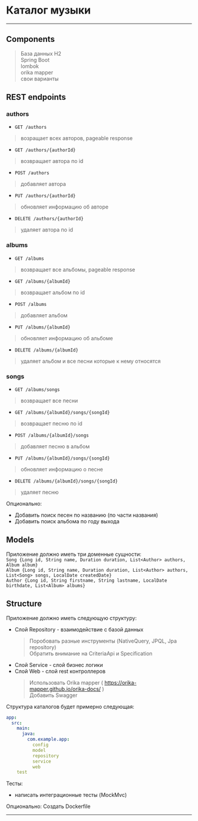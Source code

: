 
# Каталог музыки

***

## Components

>База данных H2  
>Spring Boot  
>lombok  
>orika mapper  
>свои варианты  

## REST endpoints  

### **authors**  

- `GET /authors`  
>
> возращает всех авторов, pageable response  
>
- `GET /authors/{authorId}`  
>
> возвращает автора по id  
>
- `POST /authors`  
>
> добавляет автора  
>
- `PUT /authors/{authorId}`  
>
> обновляет информацию об авторе  
>
- `DELETE /authors/{authorId}`  
>
> удаляет автора по id  

### albums  

- `GET /albums`  
>
> возвращает все альбомы, pageable response  
>
- `GET /albums/{albumId}`  
>
> возвращает альбом по id  
>
- `POST /albums`  
>
> добавляет альбом  
>
- `PUT /albums/{albumId}`  
>
> обновляет информацию об альбоме  
>
- `DELETE /albums/{albumId}`  
>
> удаляет альбом и все песни которые к нему относятся  

### songs  

- `GET /albums/songs`  
>
> возвращает все песни  
>
- `GET /albums/{albumId}/songs/{songId}`  
>
> возвращает песню по id  
>
- `POST /albums/{albumId}/songs`  
>
> добавляет песню в альбом  
>
- `PUT /albums/{albumId}/songs/{songId}`  
>
> обновляет информацию о песне  
>
- `DELETE /albums/{albumId}/songs/{songId}`  
>
> удаляет песню  

Опционально:  

- Добавить поиск песен по названию (по части названия)  
- Добавить поиск альбома по году выхода  

## Models

Приложение должно иметь три доменные сущности:  
`Song {Long id, String name, Duration duration, List<Author> authors, Album album}`  
`Album {Long id, String name, Duration duration, List<Author> authors, List<Song> songs, LocalDate createdDate}`  
`Author {Long id, String firstname, String lastname, LocalDate birthdate, List<Album> albums}`  

## Structure

Приложение должно иметь следующую структуру:  

- Слой Repository - взаимодействие с базой данных  
  >
  > Поробовать разные инструменты (NativeQuery, JPQL, Jpa repository)  
  > Обратить внимание на CriteriaApi и Specification  
  >
- Слой Service - слой бизнес логики  
- Слой Web - слой rest контроллеров  
  >
  > Использовать Orika mapper ( <https://orika-mapper.github.io/orika-docs/> )  
  > Добавить Swagger  

Структура каталогов будет примерно следующая:  

```yml
app:  
  src:  
    main:  
      java:  
        com.example.app:  
          config
          model  
          repository  
          service  
          web
    test
```  

Тесты:  

- написать интеграционные тесты (MockMvc)  

Опционально: Создать Dockerfile  
***
